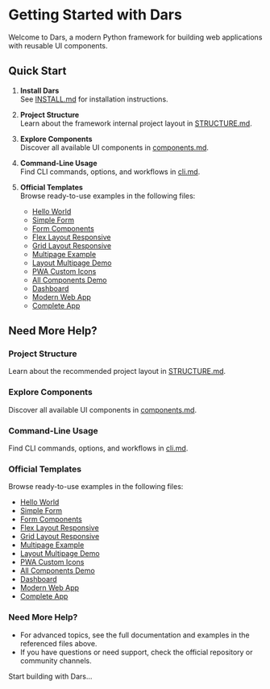 # Getting Started with Dars

Welcome to Dars, a modern Python framework for building web applications with reusable UI components.

## Quick Start

1. **Install Dars**  
   See [INSTALL.md](../INSTALL.md) for installation instructions.

2. **Project Structure**  
   Learn about the framework internal project layout in [STRUCTURE.md](../STRUCTURE.md).

3. **Explore Components**  
   Discover all available UI components in [components.md](components.md).

4. **Command-Line Usage**  
   Find CLI commands, options, and workflows in [cli.md](cli.md).

5. **Official Templates**  
   Browse ready-to-use examples in the following files:
   - [Hello World](template_hello_world.md)
   - [Simple Form](template_simple_form.md)
   - [Form Components](template_form_components.md)
   - [Flex Layout Responsive](template_flex_layout_responsive.md)
   - [Grid Layout Responsive](template_grid_layout_responsive.md)
   - [Multipage Example](template_multipage_example.md)
   - [Layout Multipage Demo](template_layout_multipage_demo.md)
   - [PWA Custom Icons](template_pwa_custom_icons.md)
   - [All Components Demo](template_all_components_demo.md)
   - [Dashboard](template_dashboard.md)
   - [Modern Web App](template_modern_web_app.md)
   - [Complete App](template_complete_app.md)

## Need More Help?

### Project Structure  
   Learn about the recommended project layout in [STRUCTURE.md](../STRUCTURE.md).

### Explore Components  
   Discover all available UI components in [components.md](components.md).

### Command-Line Usage  
   Find CLI commands, options, and workflows in [cli.md](cli.md).

### Official Templates  
   Browse ready-to-use examples in the following files:
   - [Hello World](template_hello_world.md)
   - [Simple Form](template_simple_form.md)
   - [Form Components](template_form_components.md)
   - [Flex Layout Responsive](template_flex_layout_responsive.md)
   - [Grid Layout Responsive](template_grid_layout_responsive.md)
   - [Multipage Example](template_multipage_example.md)
   - [Layout Multipage Demo](template_layout_multipage_demo.md)
   - [PWA Custom Icons](template_pwa_custom_icons.md)
   - [All Components Demo](template_all_components_demo.md)
   - [Dashboard](template_dashboard.md)
   - [Modern Web App](template_modern_web_app.md)
   - [Complete App](template_complete_app.md)

### Need More Help?
- For advanced topics, see the full documentation and examples in the referenced files above.
- If you have questions or need support, check the official repository or community channels.

Start building with Dars...